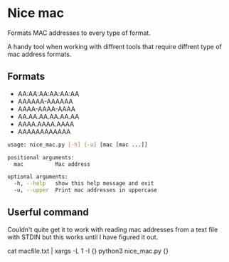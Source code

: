 # Nice mac

Formats MAC addresses to every type of format.

A handy tool when working with diffrent tools that require diffrent type of mac address formats.

## Formats

- AA:AA:AA:AA:AA:AA
- AAAAAA-AAAAAA
- AAAA-AAAA-AAAA
- AA.AA.AA.AA.AA.AA
- AAAA.AAAA.AAAA
- AAAAAAAAAAAA

```bash
usage: nice_mac.py [-h] [-u] [mac [mac ...]]

positional arguments:
  mac          Mac address

optional arguments:
  -h, --help   show this help message and exit
  -u, --upper  Print mac addresses in uppercase
```

## Userful command

Couldn't quite get it to work with reading mac addresses from a text file with STDIN but this works until I have figured it out.

cat macfile.txt | xargs -L 1 -I {} python3 nice_mac.py {}
